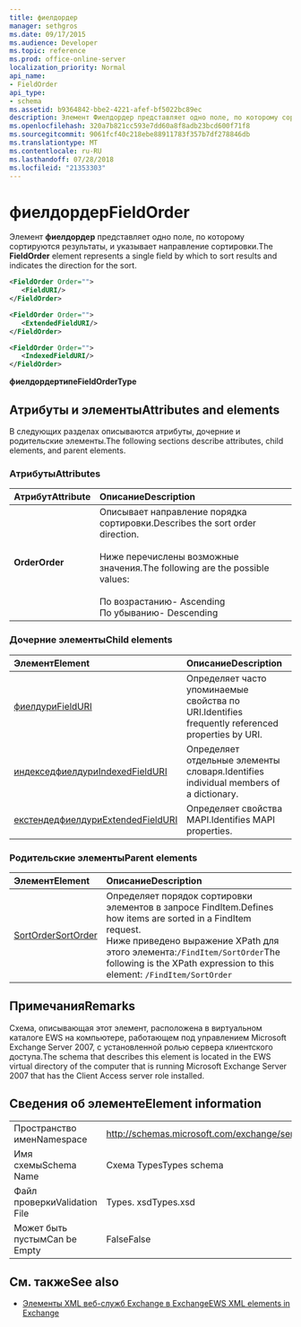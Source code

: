 ```yaml
---
title: фиелдордер
manager: sethgros
ms.date: 09/17/2015
ms.audience: Developer
ms.topic: reference
ms.prod: office-online-server
localization_priority: Normal
api_name:
- FieldOrder
api_type:
- schema
ms.assetid: b9364842-bbe2-4221-afef-bf5022bc89ec
description: Элемент Фиелдордер представляет одно поле, по которому сортируются результаты, и указывает направление сортировки.
ms.openlocfilehash: 320a7b821cc593e7dd60a8f8adb23bcd600f71f8
ms.sourcegitcommit: 9061fcf40c218ebe88911783f357b7df278846db
ms.translationtype: MT
ms.contentlocale: ru-RU
ms.lasthandoff: 07/28/2018
ms.locfileid: "21353303"
---
```

# <a name="fieldorder"></a><span data-ttu-id="6a6ae-103">фиелдордер</span><span class="sxs-lookup"><span data-stu-id="6a6ae-103">FieldOrder</span></span>

<span data-ttu-id="6a6ae-104">Элемент **фиелдордер** представляет одно поле, по которому сортируются результаты, и указывает направление сортировки.</span><span class="sxs-lookup"><span data-stu-id="6a6ae-104">The **FieldOrder** element represents a single field by which to sort results and indicates the direction for the sort.</span></span> 
  
```xml
<FieldOrder Order="">
   <FieldURI/>
</FieldOrder>
```

```xml
<FieldOrder Order="">
   <ExtendedFieldURI/> 
</FieldOrder>
```

```xml
<FieldOrder Order="">
   <IndexedFieldURI/>
</FieldOrder>
```

<span data-ttu-id="6a6ae-105">**фиелдордертипе**</span><span class="sxs-lookup"><span data-stu-id="6a6ae-105">**FieldOrderType**</span></span>

## <a name="attributes-and-elements"></a><span data-ttu-id="6a6ae-106">Атрибуты и элементы</span><span class="sxs-lookup"><span data-stu-id="6a6ae-106">Attributes and elements</span></span>

<span data-ttu-id="6a6ae-107">В следующих разделах описываются атрибуты, дочерние и родительские элементы.</span><span class="sxs-lookup"><span data-stu-id="6a6ae-107">The following sections describe attributes, child elements, and parent elements.</span></span>
  
### <a name="attributes"></a><span data-ttu-id="6a6ae-108">Атрибуты</span><span class="sxs-lookup"><span data-stu-id="6a6ae-108">Attributes</span></span>

|<span data-ttu-id="6a6ae-109">**Атрибут**</span><span class="sxs-lookup"><span data-stu-id="6a6ae-109">**Attribute**</span></span>|<span data-ttu-id="6a6ae-110">**Описание**</span><span class="sxs-lookup"><span data-stu-id="6a6ae-110">**Description**</span></span>|
|:-----|:-----|
|<span data-ttu-id="6a6ae-111">**Order**</span><span class="sxs-lookup"><span data-stu-id="6a6ae-111">**Order**</span></span> <br/> | <span data-ttu-id="6a6ae-112">Описывает направление порядка сортировки.</span><span class="sxs-lookup"><span data-stu-id="6a6ae-112">Describes the sort order direction.</span></span><br/><br/> <span data-ttu-id="6a6ae-113">Ниже перечислены возможные значения.</span><span class="sxs-lookup"><span data-stu-id="6a6ae-113">The following are the possible values:</span></span> <br/> <br/><span data-ttu-id="6a6ae-114">По возрастанию</span><span class="sxs-lookup"><span data-stu-id="6a6ae-114">-  Ascending</span></span>  <br/><span data-ttu-id="6a6ae-115">По убыванию</span><span class="sxs-lookup"><span data-stu-id="6a6ae-115">-  Descending</span></span>  <br/> |
   
### <a name="child-elements"></a><span data-ttu-id="6a6ae-116">Дочерние элементы</span><span class="sxs-lookup"><span data-stu-id="6a6ae-116">Child elements</span></span>

|<span data-ttu-id="6a6ae-117">**Элемент**</span><span class="sxs-lookup"><span data-stu-id="6a6ae-117">**Element**</span></span>|<span data-ttu-id="6a6ae-118">**Описание**</span><span class="sxs-lookup"><span data-stu-id="6a6ae-118">**Description**</span></span>|
|:-----|:-----|
|[<span data-ttu-id="6a6ae-119">фиелдури</span><span class="sxs-lookup"><span data-stu-id="6a6ae-119">FieldURI</span></span>](fielduri.md) <br/> |<span data-ttu-id="6a6ae-120">Определяет часто упоминаемые свойства по URI.</span><span class="sxs-lookup"><span data-stu-id="6a6ae-120">Identifies frequently referenced properties by URI.</span></span>  <br/> |
|[<span data-ttu-id="6a6ae-121">индекседфиелдури</span><span class="sxs-lookup"><span data-stu-id="6a6ae-121">IndexedFieldURI</span></span>](indexedfielduri.md) <br/> |<span data-ttu-id="6a6ae-122">Определяет отдельные элементы словаря.</span><span class="sxs-lookup"><span data-stu-id="6a6ae-122">Identifies individual members of a dictionary.</span></span>  <br/> |
|[<span data-ttu-id="6a6ae-123">екстендедфиелдури</span><span class="sxs-lookup"><span data-stu-id="6a6ae-123">ExtendedFieldURI</span></span>](extendedfielduri.md) <br/> |<span data-ttu-id="6a6ae-124">Определяет свойства MAPI.</span><span class="sxs-lookup"><span data-stu-id="6a6ae-124">Identifies MAPI properties.</span></span>  <br/> |
   
### <a name="parent-elements"></a><span data-ttu-id="6a6ae-125">Родительские элементы</span><span class="sxs-lookup"><span data-stu-id="6a6ae-125">Parent elements</span></span>

|<span data-ttu-id="6a6ae-126">**Элемент**</span><span class="sxs-lookup"><span data-stu-id="6a6ae-126">**Element**</span></span>|<span data-ttu-id="6a6ae-127">**Описание**</span><span class="sxs-lookup"><span data-stu-id="6a6ae-127">**Description**</span></span>|
|:-----|:-----|
|[<span data-ttu-id="6a6ae-128">SortOrder</span><span class="sxs-lookup"><span data-stu-id="6a6ae-128">SortOrder</span></span>](sortorder.md) <br/> |<span data-ttu-id="6a6ae-129">Определяет порядок сортировки элементов в запросе FindItem.</span><span class="sxs-lookup"><span data-stu-id="6a6ae-129">Defines how items are sorted in a FindItem request.</span></span>  <br/> <span data-ttu-id="6a6ae-130">Ниже приведено выражение XPath для этого элемента:`/FindItem/SortOrder`</span><span class="sxs-lookup"><span data-stu-id="6a6ae-130">The following is the XPath expression to this element:  `/FindItem/SortOrder`</span></span> <br/> |
   
## <a name="remarks"></a><span data-ttu-id="6a6ae-131">Примечания</span><span class="sxs-lookup"><span data-stu-id="6a6ae-131">Remarks</span></span>

<span data-ttu-id="6a6ae-132">Схема, описывающая этот элемент, расположена в виртуальном каталоге EWS на компьютере, работающем под управлением Microsoft Exchange Server 2007, с установленной ролью сервера клиентского доступа.</span><span class="sxs-lookup"><span data-stu-id="6a6ae-132">The schema that describes this element is located in the EWS virtual directory of the computer that is running Microsoft Exchange Server 2007 that has the Client Access server role installed.</span></span>
  
## <a name="element-information"></a><span data-ttu-id="6a6ae-133">Сведения об элементе</span><span class="sxs-lookup"><span data-stu-id="6a6ae-133">Element information</span></span>

|||
|:-----|:-----|
|<span data-ttu-id="6a6ae-134">Пространство имен</span><span class="sxs-lookup"><span data-stu-id="6a6ae-134">Namespace</span></span>  <br/> |http://schemas.microsoft.com/exchange/services/2006/types  <br/> |
|<span data-ttu-id="6a6ae-135">Имя схемы</span><span class="sxs-lookup"><span data-stu-id="6a6ae-135">Schema Name</span></span>  <br/> |<span data-ttu-id="6a6ae-136">Схема Types</span><span class="sxs-lookup"><span data-stu-id="6a6ae-136">Types schema</span></span>  <br/> |
|<span data-ttu-id="6a6ae-137">Файл проверки</span><span class="sxs-lookup"><span data-stu-id="6a6ae-137">Validation File</span></span>  <br/> |<span data-ttu-id="6a6ae-138">Types. xsd</span><span class="sxs-lookup"><span data-stu-id="6a6ae-138">Types.xsd</span></span>  <br/> |
|<span data-ttu-id="6a6ae-139">Может быть пустым</span><span class="sxs-lookup"><span data-stu-id="6a6ae-139">Can be Empty</span></span>  <br/> |<span data-ttu-id="6a6ae-140">False</span><span class="sxs-lookup"><span data-stu-id="6a6ae-140">False</span></span>  <br/> |
   
## <a name="see-also"></a><span data-ttu-id="6a6ae-141">См. также</span><span class="sxs-lookup"><span data-stu-id="6a6ae-141">See also</span></span>

- [<span data-ttu-id="6a6ae-142">Элементы XML веб-служб Exchange в Exchange</span><span class="sxs-lookup"><span data-stu-id="6a6ae-142">EWS XML elements in Exchange</span></span>](ews-xml-elements-in-exchange.md)

